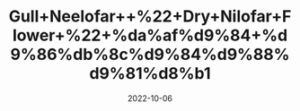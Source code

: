 ---
title: 'Gull+Neelofar++%22+Dry+Nilofar+Flower+%22+%da%af%d9%84+%d9%86%db%8c%d9%84%d9%88%d9%81%d8%b1'
date: '2022-10-06' 
metatag: '' 
inventory: '0' 
draft: false 
# meta description 
shortDescripton: 'It+is+specially+indicated+in%ef%bf%bdpiles%2c+dyspepsia+and+diarrhoea.+Its+flowers+are+indicated+in+vomiting%2c+cough%2c+apoplexy%2c+haemorrhages%2c+giddiness%2c+burning+sensation%2c+inflammatory+ailments+of+brain.+Its+filaments+are+specially+indicated+in+bleeding+piles.'
description: 'Herb'
longdescription: ''
featured: True
# product Price
price: '50.0'
# Product Short Description
shortDescription: 'It+is+specially+indicated+in%ef%bf%bdpiles%2c+dyspepsia+and+diarrhoea.+Its+flowers+are+indicated+in+vomiting%2c+cough%2c+apoplexy%2c+haemorrhages%2c+giddiness%2c+burning+sensation%2c+inflammatory+ailments+of+brain.+Its+filaments+are+specially+indicated+in+bleeding+piles.'
productID: '84D59A20-3426-ED11-9968-005056B3A416'
type: 'products'
category: 'Herb' 
thumnailproduct: 'https://eraconnect.blob.core.windows.net/product-images/aminsaddiquidawakhana/84D59A20-3426-ED11-9968-005056B3A416.webp' 
images:
  - image: 'https://eraconnect.blob.core.windows.net/product-images/aminsaddiquidawakhana/84D59A20-3426-ED11-9968-005056B3A416.webp'  
Variants:
---